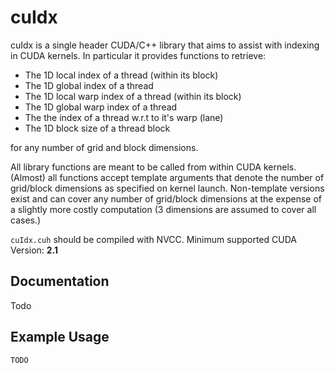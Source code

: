 # cuIdx

cuIdx is a single header CUDA/C++ library that aims to assist with indexing in CUDA kernels.
In particular it provides functions to retrieve:

-  The 1D local index of a thread (within its block)
-  The 1D global index of a thread
-  The 1D local warp index of a thread (within its block)
-  The 1D global warp index of a thread
-  The the index of a thread w.r.t to it's warp (lane)
-  The 1D block size of a thread block

for any number of grid and block dimensions. 

All library functions are meant to be called from within CUDA kernels. 
(Almost) all functions accept template arguments that denote the number of
grid/block dimensions as specified on kernel launch. Non-template versions exist and
can cover any number of grid/block dimensions at the expense of a slightly more costly
computation (3 dimensions are assumed to cover all cases.)

`cuIdx.cuh` should be compiled with NVCC. Minimum supported CUDA Version: **2.1**

## Documentation
Todo

## Example Usage
```C++
TODO
```
